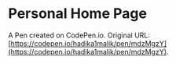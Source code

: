 # Personal Home Page

A Pen created on CodePen.io. Original URL: [https://codepen.io/hadika1malik/pen/mdzMgzY](https://codepen.io/hadika1malik/pen/mdzMgzY).

